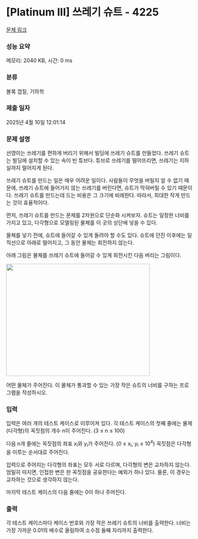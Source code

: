 # [Platinum III] 쓰레기 슈트 - 4225 

[문제 링크](https://www.acmicpc.net/problem/4225) 

### 성능 요약

메모리: 2040 KB, 시간: 0 ms

### 분류

볼록 껍질, 기하학

### 제출 일자

2025년 4월 10일 12:01:14

### 문제 설명

<p>선영이는 쓰레기를 편하게 버리기 위해서 빌딩에 쓰레기 슈트를 만들었다. 쓰레기 슈트는 빌딩에 설치할 수 있는 속이 빈 튜브다. 튜브로 쓰레기를 떨어뜨리면, 쓰레기는 지하실까지 떨어지게 된다.</p>

<p>쓰레기 슈트를 만드는 일은 매우 어려운 일이다. 사람들이 무엇을 버릴지 알 수 없기 때문에, 쓰레기 슈트에 들어가지 않는 쓰레기를 버린다면, 슈트가 막혀버릴 수 있기 때문이다. 쓰레기 슈트를 만드는데 드는 비용은 그 크기에 비례한다. 따라서, 최대한 작게 만드는 것이 효율적이다.</p>

<p>먼저, 쓰레기 슈트를 만드는 문제를 2차원으로 단순화 시켜보자. 슈트는 일정한 너비를 가지고 있고, 다각형으로 모델링된 물체를 이 곳의 상단에 넣을 수 있다.</p>

<p>물체를 넣기 전에, 슈트에 들어갈 수 있게 돌려야 할 수도 있다. 슈트에 던진 이후에는 일직선으로 아래로 떨어지고, 그 동안 물체는 회전하지 않는다.</p>

<p>아래 그림은 물체를 쓰레기 슈트에 들어갈 수 있게 회전시킨 다음 버리는 그림이다.</p>

<p><img alt="" src="https://www.acmicpc.net/upload/images/chute.png" style="height:303px; width:387px"></p>

<p>어떤 물체가 주어진다. 이 물체가 통과할 수 있는 가장 작은 슈트의 너비를 구하는 프로그램을 작성하시오.</p>

### 입력 

 <p>입력은 여러 개의 테스트 케이스로 이루어져 있다. 각 테스트 케이스의 첫째 줄에는 물체(다각형)의 꼭짓점의 개수 n이 주어진다. (3 ≤ n ≤ 100)</p>

<p>다음 n개 줄에는 꼭짓점의 좌표 x<sub>i</sub>와 y<sub>i</sub>가 주어진다. (0 ≤ x<sub>i</sub>, y<sub>i</sub> ≤ 10<sup>4</sup>) 꼭짓점은 다각형을 이루는 순서대로 주어진다. </p>

<p>입력으로 주어지는 다각형의 좌표는 모두 서로 다르며, 다각형의 변은 교차하지 않는다. 엄밀히 따지면, 인접한 변은 한 꼭짓점을 공유한다는 예외가 하나 있다. 물론, 이 경우는 교차하는 것으로 생각하지 않는다.</p>

<p>마지막 테스트 케이스의 다음 줄에는 0이 하나 주어진다.</p>

### 출력 

 <p>각 테스트 케이스마다 케이스 번호와 가장 작은 쓰레기 슈트의 너비를 출력한다. 너비는 가장 가까운 0.01의 배수로 올림하여 소수점 둘째 자리까지 출력한다.</p>

